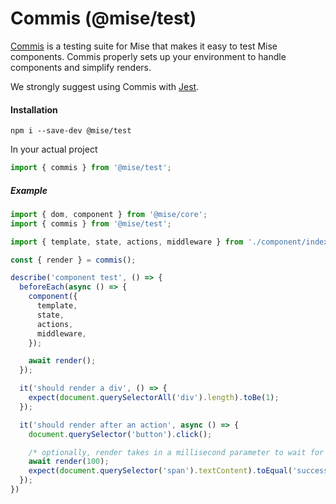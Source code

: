# Commis (@mise/test)

[Commis](https://en.wiktionary.org/wiki/commis) is a testing suite for Mise that makes it easy to test Mise components. Commis properly sets up your environment to handle components and simplify renders.

We strongly suggest using Commis with [Jest](https://www.npmjs.com/package/jest).

#### Installation
```
npm i --save-dev @mise/test
```

In your actual project

```javascript
import { commis } from '@mise/test';
```

##### Example
```javascript
import { dom, component } from '@mise/core';
import { commis } from '@mise/test';

import { template, state, actions, middleware } from './component/index';

const { render } = commis();

describe('component test', () => {
  beforeEach(async () => {
    component({
      template,
      state,
      actions,
      middleware, 
    });

    await render();
  });

  it('should render a div', () => {
    expect(document.querySelectorAll('div').length).toBe(1);
  });

  it('should render after an action', async () => {
    document.querySelector('button').click();

    /* optionally, render takes in a millisecond parameter to wait for a render to occur */
    await render(100);
    expect(document.querySelector('span').textContent).toEqual('success');
  });
})
```
